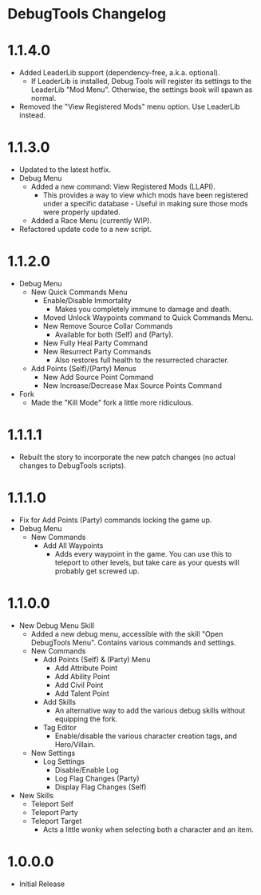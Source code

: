 DebugTools Changelog
=======
# 1.1.4.0
* Added LeaderLib support (dependency-free, a.k.a. optional).
	* If LeaderLib is installed, Debug Tools will register its settings to the LeaderLib "Mod Menu". Otherwise, the settings book will spawn as normal.
* Removed the "View Registered Mods" menu option. Use LeaderLib instead.
	
# 1.1.3.0
* Updated to the latest hotfix.
* Debug Menu
	* Added a new command: View Registered Mods (LLAPI).
		* This provides a way to view which mods have been registered under a specific database - Useful in making sure those mods were properly updated.
	* Added a Race Menu (currently WIP).
* Refactored update code to a new script.

# 1.1.2.0
* Debug Menu
	* New Quick Commands Menu
		* Enable/Disable Immortality
			* Makes you completely immune to damage and death.
		* Moved Unlock Waypoints command to Quick Commands Menu.
		* New Remove Source Collar Commands
			* Available for both (Self) and (Party).
		* New Fully Heal Party Command
		* New Resurrect Party Commands
			* Also restores full health to the resurrected character.
	* Add Points (Self)/(Party) Menus
		* New Add Source Point Command
		* New Increase/Decrease Max Source Points Command
* Fork
	* Made the "Kill Mode" fork a little more ridiculous.
		
# 1.1.1.1
* Rebuilt the story to incorporate the new patch changes (no actual changes to DebugTools scripts).
			
# 1.1.1.0
* Fix for Add Points (Party) commands locking the game up.
* Debug Menu
	* New Commands
		* Add All Waypoints
			* Adds every waypoint in the game. You can use this to teleport to other levels, but take care as your quests will probably get screwed up.

# 1.1.0.0
* New Debug Menu Skill
	* Added a new debug menu, accessible with the skill "Open DebugTools Menu". Contains various commands and settings.
	* New Commands
		* Add Points (Self) & (Party) Menu
			* Add Attribute Point
			* Add Ability Point
			* Add Civil Point
			* Add Talent Point
		* Add Skills
			* An alternative way to add the various debug skills without equipping the fork.
		* Tag Editor
			* Enable/disable the various character creation tags, and Hero/Villain.
	* New Settings
		* Log Settings
			* Disable/Enable Log
			* Log Flag Changes (Party)
			* Display Flag Changes (Self)	
* New Skills
	* Teleport Self
	* Teleport Party
	* Teleport Target
		* Acts a little wonky when selecting both a character and an item.
# 1.0.0.0
* Initial Release
